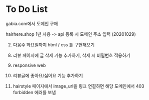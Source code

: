 # To Do List 

gabia.com에서 도메인 구매 

hairhere.shop 1년 사용 -> api 등록 시 도메인 주소 입력 (20201029)


<!-- 1. 리뷰 페이지에 로그인/로그아웃/회원가입 정보 추가     -->

2. 다음주 화요일까지 html / css 틀 구현해오기 

<!-- 3. 리뷰글 날짜순대로 오름차순 정렬하기    -->

<!-- 4. 멀티 페이지    -->

<!-- 5. 검색 api 연동 서버 구현  -->

<!-- 6. 리뷰 박스 붙이기    -->

<!-- 7. 헤어샵 / 헤어스타일 검색 결과 테이블에 붙이기    -->

8. 리뷰 페이지에 글 삭제 기능 추가하기, 삭제 시 비밀번호 적용하기 

9. responsive web 

10. 리뷰글에 좋아요/싫어요 기능 추가하기 

11. hairstyle 페이지에서 image_url을 링크 연결하면 해당 도메인에서 403 forbidden 에러를 보냄 










